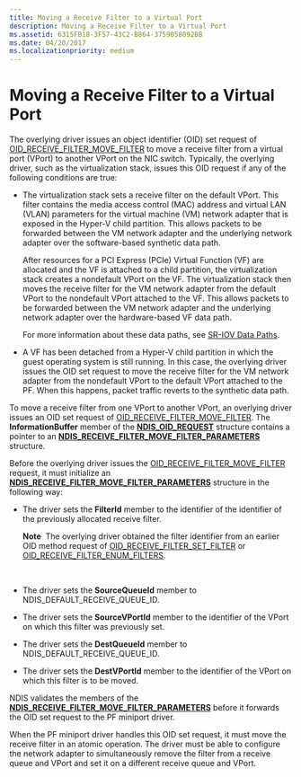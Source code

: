 ```yaml
---
title: Moving a Receive Filter to a Virtual Port
description: Moving a Receive Filter to a Virtual Port
ms.assetid: 6315FB18-3F57-43C2-B864-3759058092BB
ms.date: 04/20/2017
ms.localizationpriority: medium
---
```


# Moving a Receive Filter to a Virtual Port


The overlying driver issues an object identifier (OID) set request of [OID\_RECEIVE\_FILTER\_MOVE\_FILTER](https://msdn.microsoft.com/library/windows/hardware/hh451845) to move a receive filter from a virtual port (VPort) to another VPort on the NIC switch. Typically, the overlying driver, such as the virtualization stack, issues this OID request if any of the following conditions are true:

-   The virtualization stack sets a receive filter on the default VPort. This filter contains the media access control (MAC) address and virtual LAN (VLAN) parameters for the virtual machine (VM) network adapter that is exposed in the Hyper-V child partition. This allows packets to be forwarded between the VM network adapter and the underlying network adapter over the software-based synthetic data path.

    After resources for a PCI Express (PCIe) Virtual Function (VF) are allocated and the VF is attached to a child partition, the virtualization stack creates a nondefault VPort on the VF. The virtualization stack then moves the receive filter for the VM network adapter from the default VPort to the nondefault VPort attached to the VF. This allows packets to be forwarded between the VM network adapter and the underlying network adapter over the hardware-based VF data path.

    For more information about these data paths, see [SR-IOV Data Paths](sr-iov-data-paths.md).

-   A VF has been detached from a Hyper-V child partition in which the guest operating system is still running. In this case, the overlying driver issues the OID set request to move the receive filter for the VM network adapter from the nondefault VPort to the default VPort attached to the PF. When this happens, packet traffic reverts to the synthetic data path.

To move a receive filter from one VPort to another VPort, an overlying driver issues an OID set request of [OID\_RECEIVE\_FILTER\_MOVE\_FILTER](https://msdn.microsoft.com/library/windows/hardware/hh451845). The **InformationBuffer** member of the [**NDIS\_OID\_REQUEST**](https://msdn.microsoft.com/library/windows/hardware/ff566710) structure contains a pointer to an [**NDIS\_RECEIVE\_FILTER\_MOVE\_FILTER\_PARAMETERS**](https://msdn.microsoft.com/library/windows/hardware/ff567166) structure.

Before the overlying driver issues the [OID\_RECEIVE\_FILTER\_MOVE\_FILTER](https://msdn.microsoft.com/library/windows/hardware/hh451845) request, it must initialize an [**NDIS\_RECEIVE\_FILTER\_MOVE\_FILTER\_PARAMETERS**](https://msdn.microsoft.com/library/windows/hardware/hh451651) structure in the following way:

-   The driver sets the **FilterId** member to the identifier of the identifier of the previously allocated receive filter.

    **Note**  The overlying driver obtained the filter identifier from an earlier OID method request of [OID\_RECEIVE\_FILTER\_SET\_FILTER](https://msdn.microsoft.com/library/windows/hardware/ff569795) or [OID\_RECEIVE\_FILTER\_ENUM\_FILTERS](https://msdn.microsoft.com/library/windows/hardware/ff569787).

     

-   The driver sets the **SourceQueueId** member to NDIS\_DEFAULT\_RECEIVE\_QUEUE\_ID.

-   The driver sets the **SourceVPortId** member to the identifier of the VPort on which this filter was previously set.

-   The driver sets the **DestQueueId** member to NDIS\_DEFAULT\_RECEIVE\_QUEUE\_ID.

-   The driver sets the **DestVPortId** member to the identifier of the VPort on which this filter is to be moved.

NDIS validates the members of the [**NDIS\_RECEIVE\_FILTER\_MOVE\_FILTER\_PARAMETERS**](https://msdn.microsoft.com/library/windows/hardware/hh451651) before it forwards the OID set request to the PF miniport driver.

When the PF miniport driver handles this OID set request, it must move the receive filter in an atomic operation. The driver must be able to configure the network adapter to simultaneously remove the filter from a receive queue and VPort and set it on a different receive queue and VPort.

 

 





